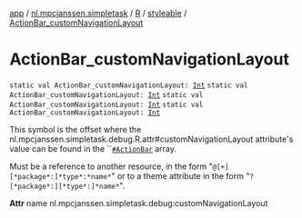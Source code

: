 [app](../../../index.md) / [nl.mpcjanssen.simpletask](../../index.md) / [R](../index.md) / [styleable](index.md) / [ActionBar_customNavigationLayout](.)

# ActionBar_customNavigationLayout

`static val ActionBar_customNavigationLayout: `[`Int`](https://kotlinlang.org/api/latest/jvm/stdlib/kotlin/-int/index.html)
`static val ActionBar_customNavigationLayout: `[`Int`](https://kotlinlang.org/api/latest/jvm/stdlib/kotlin/-int/index.html)
`static val ActionBar_customNavigationLayout: `[`Int`](https://kotlinlang.org/api/latest/jvm/stdlib/kotlin/-int/index.html)
`static val ActionBar_customNavigationLayout: `[`Int`](https://kotlinlang.org/api/latest/jvm/stdlib/kotlin/-int/index.html)

This symbol is the offset where the nl.mpcjanssen.simpletask.debug.R.attr#customNavigationLayout attribute's value can be found in the ``[`#ActionBar`](-action-bar.md) array.

Must be a reference to another resource, in the form "`@[+][*package*:]*type*:*name*`" or to a theme attribute in the form "`?[*package*:][*type*:]*name*`".

**Attr**
name nl.mpcjanssen.simpletask.debug:customNavigationLayout

